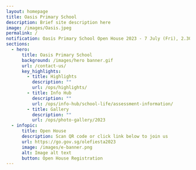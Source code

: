 ```yaml
---
layout: homepage
title: Oasis Primary School
description: Brief site description here
image: /images/Oasis.jpeg
permalink: /
notification: Oasis Primary School Open House 2023 - 7 July (Fri), 2.30 pm - 4.30pm
sections:
  - hero:
      title: Oasis Primary School
      background: /images/hero banner.gif
      url: /contact-us/
      key_highlights:
        - title: Highlights
          description: ""
          url: /ops/highlights/
        - title: Info Hub
          description: ""
          url: /ops/info-hub/school-life/assessment-information/
        - title: Gallery
          description: ""
          url: /ops/photo-gallery/2023
  - infopic:
      title: Open House
      description: Scan QR code or click link below to join us
      url: https://go.gov.sg/olefiesta2023
      image: /images/e-banner.png
      alt: Image alt text
      button: Open House Registration
---
```

